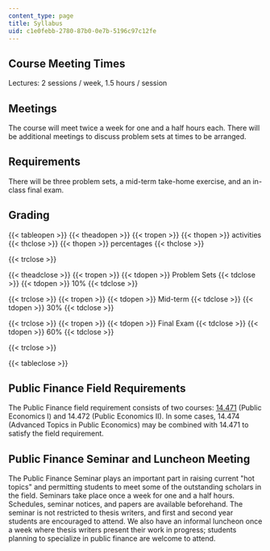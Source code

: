 ```yaml
---
content_type: page
title: Syllabus
uid: c1e0febb-2780-87b0-0e7b-5196c97c12fe
---
```


Course Meeting Times
--------------------

Lectures: 2 sessions / week, 1.5 hours / session

Meetings
--------

The course will meet twice a week for one and a half hours each. There will be additional meetings to discuss problem sets at times to be arranged.

Requirements
------------

There will be three problem sets, a mid-term take-home exercise, and an in-class final exam.

Grading
-------

{{< tableopen >}}
{{< theadopen >}}
{{< tropen >}}
{{< thopen >}}
activities
{{< thclose >}}
{{< thopen >}}
percentages
{{< thclose >}}

{{< trclose >}}

{{< theadclose >}}
{{< tropen >}}
{{< tdopen >}}
Problem Sets
{{< tdclose >}}
{{< tdopen >}}
10%
{{< tdclose >}}

{{< trclose >}}
{{< tropen >}}
{{< tdopen >}}
Mid-term
{{< tdclose >}}
{{< tdopen >}}
30%
{{< tdclose >}}

{{< trclose >}}
{{< tropen >}}
{{< tdopen >}}
Final Exam
{{< tdclose >}}
{{< tdopen >}}
60%
{{< tdclose >}}

{{< trclose >}}

{{< tableclose >}}

Public Finance Field Requirements
---------------------------------

The Public Finance field requirement consists of two courses: [14.471](/courses/14-471-public-economics-i-fall-2012/) (Public Economics I) and 14.472 (Public Economics II). In some cases, 14.474 (Advanced Topics in Public Economics) may be combined with 14.471 to satisfy the field requirement.

Public Finance Seminar and Luncheon Meeting
-------------------------------------------

The Public Finance Seminar plays an important part in raising current "hot topics" and permitting students to meet some of the outstanding scholars in the field. Seminars take place once a week for one and a half hours. Schedules, seminar notices, and papers are available beforehand. The seminar is not restricted to thesis writers, and first and second year students are encouraged to attend. We also have an informal luncheon once a week where thesis writers present their work in progress; students planning to specialize in public finance are welcome to attend.